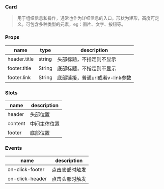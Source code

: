 ### Card

> 用于组织信息和操作，通常也作为详细信息的入口。形状为矩形，高度可定义。可包含多种类型的元素，eg：图片、文字、按钮等。

### Props

|name|type|description|
|----|----|-----------|
|header.title|string|头部标题，不指定则不显示|
|footer.title|String|底部标题，不指定则不显示|
|footer.link|String|底部链接，普通url或者v-link参数|

### Slots

|name|description|
|----|-----------|
|header|头部位置|
|content|中间主体位置|
|footer|底部位置|

### Events

|name|description|
|----|-----------|
|on-click-footer|点击底部时触发|
|on-click-header|点击头部时触发|
